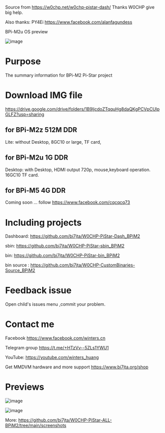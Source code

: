 Source from https://w0chp.net/w0chp-pistar-dash/ Thanks W0CHP give big help.

Also thanks: PY4Ei https://www.facebook.com/alanfagundess

BPi-M2u OS preview

![image](https://github.com/bi7jta/W0CHP-PiStar-ALL-BPiM2/blob/main/screenshots/RPi-Desktop-View.jpeg)

# Purpose
The summary information for BPi-M2 Pi-Star project

# Download IMG file
https://drive.google.com/drive/folders/1B9ljcdoZTqquHg8daQKgPCVpCUlpGLFZ?usp=sharing

## for BPi-M2z 512M DDR
Lite: without Desktop, 8GC10 or large, TF card,

## for BPi-M2u 1G DDR
Desktop: with Desktop, HDMI output 720p, mouse,keyboard operation. 16GC10 TF card.


## for BPi-M5 4G DDR
Coming soon ...  follow https://www.facebook.com/cqcqcq73


# Including projects
Dashboard: https://github.com/bi7jta/W0CHP-PiStar-Dash_BPiM2

sbin: https://github.com/bi7jta/W0CHP-PiStar-sbin_BPiM2

bin: https://github.com/bi7jta/W0CHP-PiStar-bin_BPiM2

bin source : https://github.com/bi7jta/W0CHP-CustomBinaries-Source_BPiM2

# Feedback issue
Open child's issues menu ,commit your problem.
 

# Contact me
Facebook https://www.facebook.com/winters.cn

Telegram group https://t.me/+HTzVv--5ZLs1YWU1

YouTube: https://youtube.com/winters_huang

Get MMDVM hardware and more support https://www.bi7jta.org/shop

# Previews

![image](https://github.com/bi7jta/W0CHP-PiStar-ALL-BPiM2/blob/main/screenshots/MMDVM-Pod-list-M2u-M2z.jpeg)

![image](https://github.com/bi7jta/W0CHP-PiStar-ALL-BPiM2/blob/main/screenshots/3D-7inch-BPi-M2u-HDMI.jpeg)

More: https://github.com/bi7jta/W0CHP-PiStar-ALL-BPiM2/tree/main/screenshots

